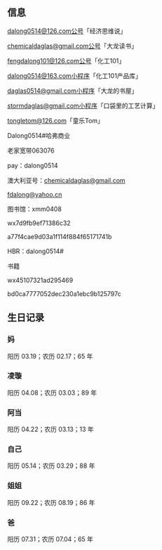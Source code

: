 ## 信息

dalong0514@126.com公号「经济思维说」

chemicaldaglas@gmail.com公号「大龙读书」

fengdalong101@126.com公号「化工101」

dalong0514@163.com小程序「化工101产品库」

daglas0514@gmail.com小程序「大龙的书屋」

stormdaglas@gmail.com小程序「口袋里的工艺计算」

tongletom@126.com「童乐Tom」

Dalong0514#哈弗商业

老家宽带063076

pay：dalong0514

澳大利亚号：chemicaldaglas@gmail.com

fdalong@yahoo.cn

图书馆：xmm0408

wx7d9fb9ef71386c32

a77f4cae9d03a1f114f884f65171741b

HBR：dalong0514#

书籍

wx45107321ad295469

bd0ca7777052dec230a1ebc9b125797c


## 生日记录

### 妈

阳历 03.19；农历 02.17；65 年

### 凌璇

阳历 04.08；农历 03.03；89 年

### 阿当

阳历 04.22；农历 03.13；13 年

### 自己

阳历 05.14；农历 03.29；88 年

### 姐姐

阳历 09.22；农历 08.19；86 年

### 爸

阳历 07.31；农历 07.04；65 年


